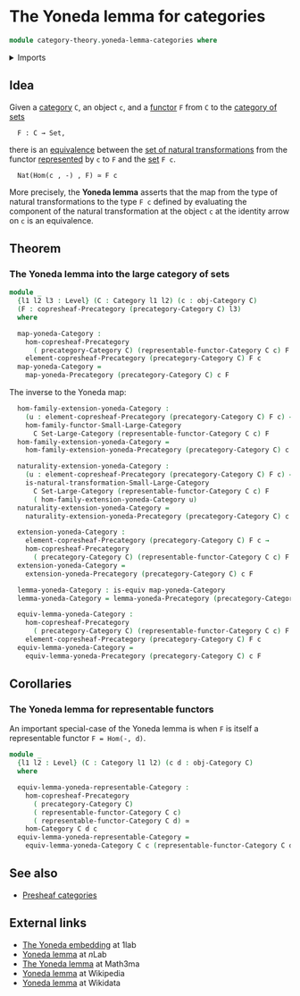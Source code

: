 # The Yoneda lemma for categories

```agda
module category-theory.yoneda-lemma-categories where
```

<details><summary>Imports</summary>

```agda
open import category-theory.categories
open import category-theory.copresheaf-categories
open import category-theory.natural-transformations-functors-from-small-to-large-categories
open import category-theory.representable-functors-categories
open import category-theory.yoneda-lemma-precategories

open import foundation.category-of-sets
open import foundation.equivalences
open import foundation.universe-levels
```

</details>

## Idea

Given a [category](category-theory.categories.md) `C`, an object `c`, and a
[functor](category-theory.functors-categories.md) `F` from `C` to the
[category of sets](foundation.category-of-sets.md)

```text
  F : C → Set,
```

there is an [equivalence](foundation-core.equivalences.md) between the
[set of natural transformations](category-theory.natural-transformations-functors-categories.md)
from the functor
[represented](category-theory.representable-functors-categories.md) by `c` to
`F` and the [set](foundation-core.sets.md) `F c`.

```text
  Nat(Hom(c , -) , F) ≃ F c
```

More precisely, the **Yoneda lemma** asserts that the map from the type of
natural transformations to the type `F c` defined by evaluating the component of
the natural transformation at the object `c` at the identity arrow on `c` is an
equivalence.

## Theorem

### The Yoneda lemma into the large category of sets

```agda
module _
  {l1 l2 l3 : Level} (C : Category l1 l2) (c : obj-Category C)
  (F : copresheaf-Precategory (precategory-Category C) l3)
  where

  map-yoneda-Category :
    hom-copresheaf-Precategory
      ( precategory-Category C) (representable-functor-Category C c) F →
    element-copresheaf-Precategory (precategory-Category C) F c
  map-yoneda-Category =
    map-yoneda-Precategory (precategory-Category C) c F
```

The inverse to the Yoneda map:

```agda
  hom-family-extension-yoneda-Category :
    (u : element-copresheaf-Precategory (precategory-Category C) F c) →
    hom-family-functor-Small-Large-Category
      C Set-Large-Category (representable-functor-Category C c) F
  hom-family-extension-yoneda-Category =
    hom-family-extension-yoneda-Precategory (precategory-Category C) c F

  naturality-extension-yoneda-Category :
    (u : element-copresheaf-Precategory (precategory-Category C) F c) →
    is-natural-transformation-Small-Large-Category
      C Set-Large-Category (representable-functor-Category C c) F
      ( hom-family-extension-yoneda-Category u)
  naturality-extension-yoneda-Category =
    naturality-extension-yoneda-Precategory (precategory-Category C) c F

  extension-yoneda-Category :
    element-copresheaf-Precategory (precategory-Category C) F c →
    hom-copresheaf-Precategory
      ( precategory-Category C) (representable-functor-Category C c) F
  extension-yoneda-Category =
    extension-yoneda-Precategory (precategory-Category C) c F

  lemma-yoneda-Category : is-equiv map-yoneda-Category
  lemma-yoneda-Category = lemma-yoneda-Precategory (precategory-Category C) c F

  equiv-lemma-yoneda-Category :
    hom-copresheaf-Precategory
      ( precategory-Category C) (representable-functor-Category C c) F ≃
    element-copresheaf-Precategory (precategory-Category C) F c
  equiv-lemma-yoneda-Category =
    equiv-lemma-yoneda-Precategory (precategory-Category C) c F
```

## Corollaries

### The Yoneda lemma for representable functors

An important special-case of the Yoneda lemma is when `F` is itself a
representable functor `F = Hom(-, d)`.

```agda
module _
  {l1 l2 : Level} (C : Category l1 l2) (c d : obj-Category C)
  where

  equiv-lemma-yoneda-representable-Category :
    hom-copresheaf-Precategory
      ( precategory-Category C)
      ( representable-functor-Category C c)
      ( representable-functor-Category C d) ≃
    hom-Category C d c
  equiv-lemma-yoneda-representable-Category =
    equiv-lemma-yoneda-Category C c (representable-functor-Category C d)
```

## See also

- [Presheaf categories](category-theory.presheaf-categories.md)

## External links

- [The Yoneda embedding](https://1lab.dev/Cat.Functor.Hom.html#the-yoneda-embedding)
  at 1lab
- [Yoneda lemma](https://ncatlab.org/nlab/show/Yoneda+lemma) at $n$Lab
- [The Yoneda lemma](https://www.math3ma.com/blog/the-yoneda-lemma) at Math3ma
- [Yoneda lemma](https://en.wikipedia.org/wiki/Yoneda_lemma) at Wikipedia
- [Yoneda lemma](https://www.wikidata.org/wiki/Q320577) at Wikidata
